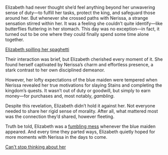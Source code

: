 <!-- title: Beautiful Maiden -->

Elizabeth had never thought she’d feel anything beyond her unwavering sense of duty—to fulfill her tasks, protect the king, and safeguard those around her. But whenever she crossed paths with Nerissa, a strange sensation stirred within her. It was a feeling she couldn’t quite identify—like butterflies fluttering in her stomach. This day was no exception—in fact, it turned out to be one where they could finally spend some time alone together.

[Elizabeth spilling her spaghetti](#embed:https://www.youtube.com/live/oVguNTPnDww?t=820)

Their interaction was brief, but Elizabeth cherished every moment of it. She found herself captivated by Nerissa’s charm and effortless presence, a stark contrast to her own disciplined demeanor.

However, her lofty expectations of the blue maiden were tempered when Nerissa revealed her true motivations for slaying Stains and completing the kingdom’s quests. It wasn’t out of duty or goodwill, but simply to earn money—for purchases and, most notably, _gambling_.

Despite this revelation, Elizabeth didn’t hold it against her. Not everyone needed to share her rigid sense of morality. After all, what mattered most was the connection they’d shared, however fleeting.

Truth be told, Elizabeth was a [fumbling mess](https://www.youtube.com/live/oVguNTPnDww?feature=shared&t=2740) whenever the blue maiden appeared. And every time they parted ways, Elizabeth quietly hoped for more moments with Nerissa in the days to come.

[Can't stop thinking about her](#embed:https://www.youtube.com/live/oVguNTPnDww?feature=shared&t=2185)
